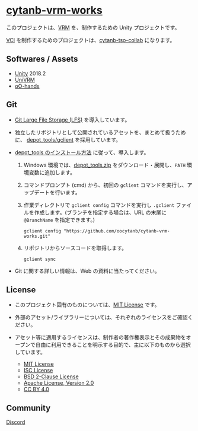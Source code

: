 # [cytanb-vrm-works](https://github.com/oocytanb/cytanb-vrm-works)

このプロジェクトは、[VRM](https://vrm.dev/) を、制作するための Unity プロジェクトです。

[VCI](https://github.com/virtual-cast/VCI) を制作するためのプロジェクトは、[cytanb-tso-collab](https://github.com/oocytanb/cytanb-tso-collab) になります。

## Softwares / Assets

- [Unity](https://unity3d.com/) 2018.2
- [UniVRM](https://github.com/vrm-c/UniVRM)
- [oO-hands](https://github.com/oocytanb/oO-hands)

## Git

- [Git Large File Storage (LFS)](https://git-lfs.github.com/) を導入しています。

- 独立したリポジトリとして公開されているアセットを、まとめて扱うために、
 [depot_tools/gclient](https://dev.chromium.org/developers/how-tos/depottools) を採用しています。

- [depot_tools のインストール方法](https://commondatastorage.googleapis.com/chrome-infra-docs/flat/depot_tools/docs/html/depot_tools_tutorial.html) に従って、導入します。
    1. Windows 環境では、[depot_tools.zip](https://storage.googleapis.com/chrome-infra/depot_tools.zip) をダウンロード・展開し、`PATH` 環境変数に追加します。

    1. コマンドプロンプト (cmd) から、初回の `gclient` コマンドを実行し、アップデートを行います。

    1. 作業ディレクトリで `gclient config` コマンドを実行し `.gclient` ファイルを作成します。(ブランチを指定する場合は、URL の末尾に `@BranchName` を指定できます。)
        ```
        gclient config "https://github.com/oocytanb/cytanb-vrm-works.git"
        ```
    
    1. リポジトリからソースコードを取得します。
        ```
        gclient sync
        ```

- Git に関する詳しい情報は、Web の資料に当たってください。

## License

- このプロジェクト固有のものについては、[MIT License](./LICENSE) です。

- 外部のアセット/ライブラリーについては、それぞれのライセンスをご確認ください。

- アセット等に適用するライセンスは、制作者の著作権表示とその成果物をオープンで自由に利用できることを明示する目的で、主に以下のものから選択しています。
    - [MIT License](https://opensource.org/licenses/MIT)
    - [ISC License](https://opensource.org/licenses/ISC)
    - [BSD 2-Clause License](https://opensource.org/licenses/BSD-2-Clause)
    - [Apache License, Version 2.0](https://opensource.org/licenses/Apache-2.0)
    - [CC BY 4.0](https://creativecommons.org/licenses/by/4.0/)

## Community

[Discord](https://discord.gg/FwFjw5n)
